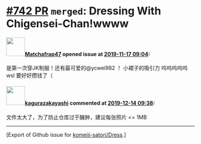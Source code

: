 # [\#742 PR](https://github.com/komeiji-satori/Dress/pull/742) `merged`: Dressing With Chigensei-Chan!wwww

#### <img src="https://avatars.githubusercontent.com/u/44703500?v=4" width="50">[Matchafrap47](https://github.com/Matchafrap47) opened issue at [2019-11-17 09:04](https://github.com/komeiji-satori/Dress/pull/742):

是第一次穿JK制服！还有最可爱的@ycwei982 ！
小裙子的吸引力 呜呜呜呜呜 wsl
要好好攒钱了（

#### <img src="https://avatars.githubusercontent.com/u/2824841?u=b6e28fbc3f5ac12daf4b9a169194996ca20b57fb&v=4" width="50">[kagurazakayashi](https://github.com/kagurazakayashi) commented at [2019-12-14 09:38](https://github.com/komeiji-satori/Dress/pull/742#issuecomment-565701921):

文件太大了，为了防止仓库过于臃肿，建议每张照片 <= 1MB


-------------------------------------------------------------------------------



[Export of Github issue for [komeiji-satori/Dress](https://github.com/komeiji-satori/Dress).]
